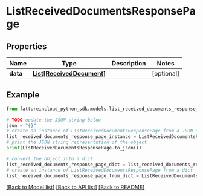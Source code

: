 # ListReceivedDocumentsResponsePage


## Properties

Name | Type | Description | Notes
------------ | ------------- | ------------- | -------------
**data** | [**List[ReceivedDocument]**](ReceivedDocument.md) |  | [optional] 

## Example

```python
from fattureincloud_python_sdk.models.list_received_documents_response_page import ListReceivedDocumentsResponsePage

# TODO update the JSON string below
json = "{}"
# create an instance of ListReceivedDocumentsResponsePage from a JSON string
list_received_documents_response_page_instance = ListReceivedDocumentsResponsePage.from_json(json)
# print the JSON string representation of the object
print(ListReceivedDocumentsResponsePage.to_json())

# convert the object into a dict
list_received_documents_response_page_dict = list_received_documents_response_page_instance.to_dict()
# create an instance of ListReceivedDocumentsResponsePage from a dict
list_received_documents_response_page_from_dict = ListReceivedDocumentsResponsePage.from_dict(list_received_documents_response_page_dict)
```
[[Back to Model list]](../README.md#documentation-for-models) [[Back to API list]](../README.md#documentation-for-api-endpoints) [[Back to README]](../README.md)


